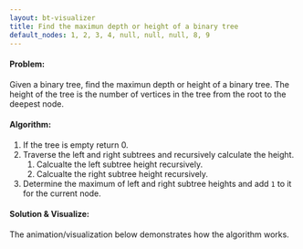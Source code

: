 ```yaml
---
layout: bt-visualizer
title: Find the maximun depth or height of a binary tree
default_nodes: 1, 2, 3, 4, null, null, null, 8, 9
---
```


#### Problem:

Given a binary tree, find the maximun depth or height of a binary tree. The height of the tree is the number of vertices in the tree from the root to the deepest node.

#### Algorithm:

1. If the tree is empty return 0.
2. Traverse the left and right subtrees and recursively calculate the height.
    1. Calcualte the left subtree height recursively.
    2. Calcualte the right subtree height recursively.
3. Determine the maximum of left and right subtree heights and add `1` to it for the current node.

#### Solution & Visualize:
The animation/visualization below demonstrates how the algorithm works.